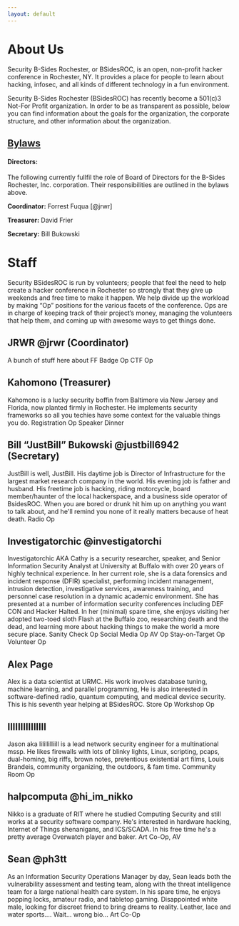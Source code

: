 ```yaml
---
layout: default
---
```

# About Us

Security B-Sides Rochester, or BSidesROC, is an open, non-profit hacker conference in Rochester, NY. It provides a place for people to learn about hacking, infosec, and all kinds of different technology in a fun environment.

Security B-Sides Rochester (BSidesROC) has recently become a 501(&#x0063;)3 Not-For Profit organization. In order to be as transparent as possible, below you can find information about the goals for the organization, the corporate structure, and other information about the organization.

## [Bylaws](https://docs.google.com/document/d/1O3WdOIBZkW2LS4vU25udph1amSMv9_QLQBbpmYysfRc/edit?usp=sharing)

#### Directors:

The following currently fullfil the role of Board of Directors for the B-Sides Rochester, Inc. corporation. Their responsibilities are outlined in the bylaws above.

**Coordinator:** Forrest Fuqua [@jrwr]

**Treasurer:** David Frier

**Secretary:** Bill Bukowski

# Staff

Security BSidesROC is run by volunteers; people that feel the need to help create a hacker conference in Rochester so strongly that they give up weekends and free time to make it happen.
We help divide up the workload by making “Op” positions for the various facets of the conference. Ops are in charge of keeping track of their project’s money, managing the volunteers that help them, and coming up with awesome ways to get things done.

## JRWR @jrwr (Coordinator)
A bunch of stuff here about FF
Badge Op
CTF Op

## Kahomono (Treasurer)
Kahomono is a lucky security boffin from Baltimore via New Jersey and Florida, now planted firmly in Rochester.  He implements security frameworks so all you techies have some context for the valuable things you do.
Registration Op
Speaker Dinner

## Bill “JustBill” Bukowski @justbill6942 (Secretary)
JustBill is well, JustBill.  His daytime job is Director of Infrastructure for the largest market research company in the world.  His evening job is father and husband.  His freetime job is hacking, riding motorcycle, board member/haunter of the local hackerspace, and a business side operator of BsidesROC.  When you are bored or drunk hit him up on anything you want to talk about, and he'll remind you none of it really matters because of heat death.
Radio Op

## Investigatorchic @investigatorchi
Investigatorchic AKA Cathy is a security researcher, speaker, and Senior Information Security Analyst at University at Buffalo with over 20 years of highly technical experience. In her current role, she is a data forensics and incident response (DFIR) specialist, performing incident management, intrusion detection, investigative services, awareness training, and personnel case resolution in a dynamic academic environment. She has presented at a number of information security conferences including DEF CON and Hacker Halted. In her (minimal) spare time, she enjoys visiting her adopted two-toed sloth Flash at the Buffalo zoo, researching death and the dead, and learning more about hacking things to make the world a more secure place.
Sanity Check Op
Social Media Op
AV Op
Stay-on-Target Op
Volunteer Op

## Alex Page
Alex is a data scientist at URMC. His work involves database tuning, machine learning, and parallel programming, He is also interested in software-defined radio, quantum computing, and medical device security.  This is his seventh year helping at BSidesROC.
Store Op
Workshop Op

## IllIIIllIIllllI
Jason aka lilillilliill is a lead network security engineer for a multinational mssp. He likes firewalls with lots of blinky lights, Linux, scripting, pcaps, dual-homing, big riffs, brown notes, pretentious existential art films, Louis Brandeis, community organizing, the outdoors, & fam time.
Community Room Op

## halpcomputa @hi_im_nikko
Nikko is a graduate of RIT where he studied Computing Security and still works at a security software company. He's interested in hardware hacking, Internet of Things shenanigans, and ICS/SCADA. In his free time he's a pretty average Overwatch player and baker.
Art Co-Op, AV

## Sean @ph3tt
As an Information Security Operations Manager by day, Sean leads both the vulnerability assessment and testing team, along with the threat intelligence team for a large national health care system. In his spare time, he enjoys popping locks, amateur radio, and tabletop gaming. Disappointed white male, looking for discreet friend to bring dreams to reality. Leather, lace and water sports.... Wait... wrong bio...
Art Co-Op
